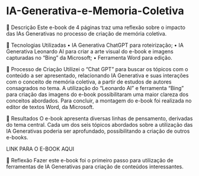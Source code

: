 # IA-Generativa-e-Memoria-Coletiva

📒 Descrição 
Este e-book de 4 páginas traz uma reflexão sobre o impacto das IAs Generativas no processo de criação de memória coletiva.

🤖 Tecnologias Utilizadas
•	IA Generativa ChatGPT para roteirização;
•	IA Generativa Leonardo AI para criar a arte visual do e-book e imagens capturadas no “Bing” da Microsoft;
•	Ferramenta Word para edição.

🧐 Processo de Criação
Utilizei o “Chat GPT” para buscar os tópicos com o conteúdo a ser apresentado, relacionando IA Generativa e suas interações com o conceito de memória coletiva, a partir de estudos de autores consagrados no tema. A utilização do “Leonardo AI” e ferramenta “Bing” para criação das imagens do e-book possibilitaram uma maior clareza dos conceitos abordados. Para concluir, a montagem do e-book foi realizada no editor de textos Word, da Microsoft.

🚀 Resultados
O e-book apresenta diversas linhas de pensamento, derivadas do tema central. Cada um dos seis tópicos abordados sobre a utilização das IA Generativas poderia ser aprofundado, possibilitando a criação de outros e-books.

LINK PARA O E-BOOK AQUI

💭 Reflexão
Fazer este e-book foi o primeiro passo para utilização de ferramentas de IA Generativas para criação de conteúdos interessantes. 
